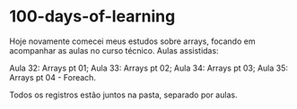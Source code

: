 # 100-days-of-learning


Hoje novamente comecei meus estudos sobre arrays, focando em acompanhar as aulas no curso técnico.
Aulas assistidas:

Aula 32: Arrays pt 01;
Aula 33: Arrays pt 02;
Aula 34: Arrays pt 03;
Aula 35: Arrays pt 04 - Foreach.

Todos os registros estão juntos na pasta, separado por aulas.